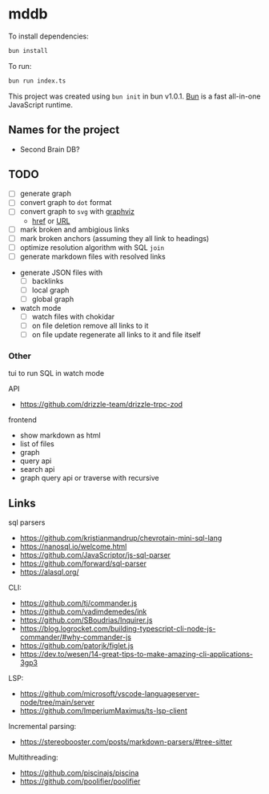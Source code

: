 # mddb

To install dependencies:

```bash
bun install
```

To run:

```bash
bun run index.ts
```

This project was created using `bun init` in bun v1.0.1. [Bun](https://bun.sh) is a fast all-in-one JavaScript runtime.

## Names for the project

- Second Brain DB?

## TODO

- [ ] generate graph
- [ ] convert graph to `dot` format
- [ ] convert graph to `svg` with [graphviz](https://github.com/hpcc-systems/hpcc-js-wasm)
  - [href](https://graphviz.org/docs/attrs/href/) or [URL](https://graphviz.org/docs/attrs/URL/)
- [ ] mark broken and ambigious links
- [ ] mark broken anchors (assuming they all link to headings)
- [ ] optimize resolution algorithm with SQL `join`
- [ ] generate markdown files with resolved links
- generate JSON files with
  - [ ] backlinks
  - [ ] local graph
  - [ ] global graph
- watch mode
  - [ ] watch files with chokidar
  - [ ] on file deletion remove all links to it
  - [ ] on file update regenerate all links to it and file itself

### Other

tui to run SQL in watch mode

API
- https://github.com/drizzle-team/drizzle-trpc-zod

frontend
- show markdown as html
- list of files
- graph
- query api
- search api
- graph query api or traverse with recursive

## Links

sql parsers
- https://github.com/kristianmandrup/chevrotain-mini-sql-lang
- https://nanosql.io/welcome.html
- https://github.com/JavaScriptor/js-sql-parser
- https://github.com/forward/sql-parser
- https://alasql.org/

CLI:
- https://github.com/tj/commander.js
- https://github.com/vadimdemedes/ink
- https://github.com/SBoudrias/Inquirer.js
- https://blog.logrocket.com/building-typescript-cli-node-js-commander/#why-commander-js
- https://github.com/patorjk/figlet.js
- https://dev.to/wesen/14-great-tips-to-make-amazing-cli-applications-3gp3

LSP:
- https://github.com/microsoft/vscode-languageserver-node/tree/main/server
- https://github.com/ImperiumMaximus/ts-lsp-client

Incremental parsing:
- https://stereobooster.com/posts/markdown-parsers/#tree-sitter

Multithreading:
- https://github.com/piscinajs/piscina
- https://github.com/poolifier/poolifier
